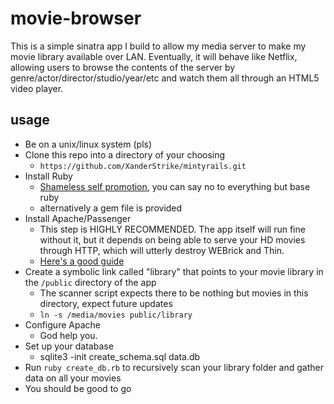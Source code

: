 movie-browser
=============

This is a simple sinatra app I build to allow my media server to make my movie library available over LAN. Eventually, it will behave like Netflix, allowing users to browse the contents of the server by genre/actor/director/studio/year/etc and watch them all through an HTML5 video player.

usage
-----

* Be on a unix/linux system (pls)
* Clone this repo into a directory of your choosing
  * `https://github.com/XanderStrike/mintyrails.git`
* Install Ruby 
  * [Shameless self promotion](https://github.com/XanderStrike/mintyrails), you can say no to everything but base ruby
  * alternatively a gem file is provided
* Install Apache/Passenger 
  * This step is HIGHLY RECOMMENDED. The app itself will run fine without it, but it depends on being able to serve your HD movies through HTTP, which will utterly destroy WEBrick and Thin.
  * [Here's a good guide](http://recipes.sinatrarb.com/p/deployment/apache_with_passenger)
* Create a symbolic link called "library" that points to your movie library in the `/public` directory of the app
  * The scanner script expects there to be nothing but movies in this directory, expect future updates 
  * `ln -s /media/movies public/library`
* Configure Apache
  * God help you.
* Set up your database
  * sqlite3 -init create_schema.sql data.db
* Run `ruby create_db.rb` to recursively scan your library folder and gather data on all your movies
* You should be good to go
